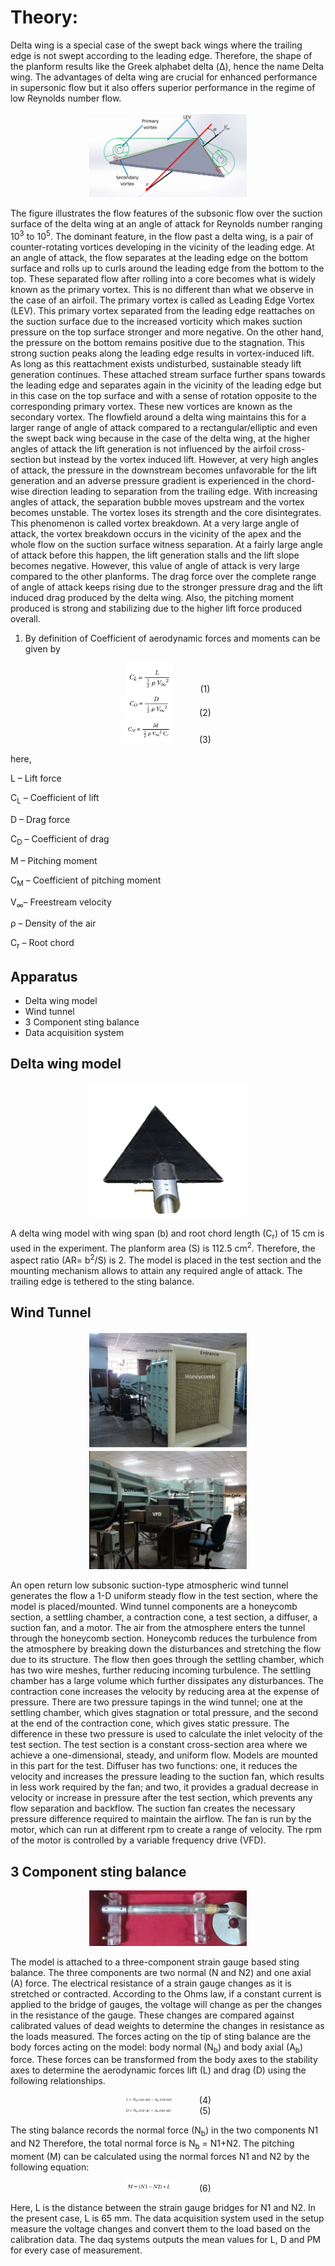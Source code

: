 # Theory:

Delta wing is a special case of the swept back wings where the trailing edge is not swept according to the leading edge. Therefore, the shape of the planform results like the Greek alphabet delta (Δ), hence the name Delta wing. The advantages of delta wing are crucial for enhanced performance in supersonic flow but it also offers superior performance in the regime of low Reynolds number flow.
 
<center>
<img src="./images/Fig1.png" style="width:50%;">
</center>

The figure illustrates the flow features of the subsonic flow over the suction surface of the delta wing at an angle of attack for Reynolds number ranging 10<sup>3</sup> to 10<sup>5</sup>. The dominant feature, in the flow past a delta wing, is a pair of counter-rotating vortices developing in the vicinity of the leading edge. At an angle of attack, the flow separates at the leading edge on the bottom surface and rolls up to curls around the leading edge from the bottom to the top. These separated flow after rolling into a core becomes what is widely known as the primary vortex. This is no different than what we observe in the case of an airfoil. The primary vortex is called as Leading Edge Vortex (LEV). This primary vortex separated from the leading edge reattaches on the suction surface due to the increased vorticity which makes suction pressure on the top surface stronger and more negative. On the other hand, the pressure on the bottom remains positive due to the stagnation. This strong suction peaks along the leading edge results in vortex-induced lift. As long as this reattachment exists undisturbed, sustainable steady lift generation continues. These attached stream surface further spans towards the leading edge and separates again in the vicinity of the leading edge but in this case on the top surface and with a sense of rotation opposite to the corresponding primary vortex. These new vortices are known as the secondary vortex. The flowfield around a delta wing maintains this for a larger range of angle of attack compared to a rectangular/elliptic and even the swept back wing because in the case of the delta wing, at the higher angles of attack the lift generation is not influenced by the airfoil cross-section but instead by the vortex induced lift. However, at very high angles of attack, the pressure in the downstream becomes unfavorable for the lift generation and an adverse pressure gradient is experienced in the chord-wise direction leading to separation from the trailing edge. With increasing angles of attack, the separation bubble moves upstream and the vortex becomes unstable. The vortex loses its strength and the core disintegrates. This phenomenon is called vortex breakdown. At a very large angle of attack, the vortex breakdown occurs in the vicinity of the apex and the whole flow on the suction surface witness separation. At a fairly large angle of attack before this happen, the lift generation stalls and the lift slope becomes negative. However, this value of angle of attack is very large compared to the other planforms. The drag force over the complete range of angle of attack keeps rising due to the stronger pressure drag and the lift induced drag produced by the delta wing. Also, the pitching moment produced is strong and stabilizing due to the higher lift force produced overall.

1.	By definition of Coefficient of aerodynamic forces and moments can be given by

<center>
<img src="./images/Eq1.png" style="width:15%;"> &nbsp;&nbsp;&nbsp;&nbsp;&nbsp;&nbsp;&nbsp;&nbsp;&nbsp; (1)
</center>

<center>
<img src="./images/Eq2.png" style="width:15%;"> &nbsp;&nbsp;&nbsp;&nbsp;&nbsp;&nbsp;&nbsp;&nbsp;&nbsp; (2)
</center>
<center>
<img src="./images/Eq3.png" style="width:15%;"> &nbsp;&nbsp;&nbsp;&nbsp;&nbsp;&nbsp;&nbsp;&nbsp;&nbsp; (3)
</center>

here,

L – Lift force

C<sub>L</sub> – Coefficient of lift

D – Drag force

C<sub>D</sub> – Coefficient of drag

M – Pitching moment

C<sub>M</sub> – Coefficient of pitching moment

V<sub>∞</sub>– Freestream velocity

ρ – Density of the air

C<sub>r</sub> – Root chord

## Apparatus
- Delta wing model
- Wind tunnel
- 3 Component sting balance
- Data acquisition system


## Delta wing model

<center>
<img src="./images/Fig2.png" style="width:50%;">
</center>

A delta wing model with wing span (b) and root chord length (C<sub>r</sub>) of 15 cm is used in the experiment. The planform area (S) is 112.5 cm<sup>2</sup>. Therefore, the aspect ratio (AR= b<sup>2</sup>/S) is 2. The model is placed in the test section and the mounting mechanism allows to attain any required angle of attack. The trailing edge is tethered to the sting balance.
 
## Wind Tunnel

<center>
<img src="./images/Fig3.png" style="width:50%;">
</center>

<center>
<img src="./images/Fig4.png" style="width:50%;">
</center>

An open return low subsonic suction-type atmospheric wind tunnel generates the flow a 1-D uniform steady flow in the test section, where the model is placed/mounted. Wind tunnel components are a honeycomb section, a settling chamber, a contraction cone, a test section, a diffuser, a suction fan, and a motor. The air from the atmosphere enters the tunnel through the honeycomb section. Honeycomb reduces the turbulence from the atmosphere by breaking down the disturbances and stretching the flow due to its structure. The flow then goes through the settling chamber, which has two wire meshes, further reducing incoming turbulence. The settling chamber has a large volume which further dissipates any disturbances. The contraction cone increases the velocity by reducing area at the expense of pressure. There are two pressure tapings in the wind tunnel; one at the settling chamber, which gives stagnation or total pressure, and the second at the end of the contraction cone, which gives static pressure. The difference in these two pressure is used to calculate the inlet velocity of the test section. The test section is a constant cross-section area where we achieve a one-dimensional, steady, and uniform flow. Models are mounted in this part for the test. Diffuser has two functions: one, it reduces the velocity and increases the pressure leading to the suction fan, which results in less work required by the fan; and two, it provides a gradual decrease in velocity or increase in pressure after the test section, which prevents any flow separation and backflow. The suction fan creates the necessary pressure difference required to maintain the airflow. The fan is run by the motor, which can run at different rpm to create a range of velocity. The rpm of the motor is controlled by a variable frequency drive (VFD). 

## 3 Component sting balance

<center>
<img src="./images/Fig5.png" style="width:50%;">
</center>
 

The model is attached to a three-component strain gauge based sting balance.  The three components are two normal (N and N2) and one axial (A) force. The electrical resistance of a strain gauge changes as it is stretched or contracted. According to the Ohms law, if a constant current is applied to the bridge of gauges, the voltage will change as per the changes in the resistance of the gauge. These changes are compared against calibrated values of dead weights to determine the changes in resistance as the loads measured. The forces acting on the tip of sting balance are the body forces acting on the model: body normal (N<sub>b</sub>) and body axial (A<sub>b</sub>) force. These forces can be transformed from the body axes to the stability axes to determine the aerodynamic forces lift (L) and drag (D) using the following relationships.

<center>
<img src="./images/Eq4.png" style="width:15%;"> &nbsp;&nbsp;&nbsp;&nbsp;&nbsp;&nbsp;&nbsp;&nbsp;&nbsp; (4)
</center>
<center>
<img src="./images/Eq5.png" style="width:15%;"> &nbsp;&nbsp;&nbsp;&nbsp;&nbsp;&nbsp;&nbsp;&nbsp;&nbsp; (5)
</center>

The sting balance records the normal force (N<sub>b</sub>) in the two components N1 and N2 Therefore, the total normal force is N<sub>b</sub> = N1+N2. The pitching moment (M) can be calculated using the normal forces N1 and N2 by the following equation:

<center>
<img src="./images/Eq6.png" style="width:15%;"> &nbsp;&nbsp;&nbsp;&nbsp;&nbsp;&nbsp;&nbsp;&nbsp;&nbsp; (6)
</center>

Here, L is the distance between the strain gauge bridges for N1 and N2. In the present case, L is 65 mm. The data acquisition system used in the setup measure the voltage changes and convert them to the load based on the calibration data. The daq systems outputs the mean values for L, D and PM for every case of measurement.


 
